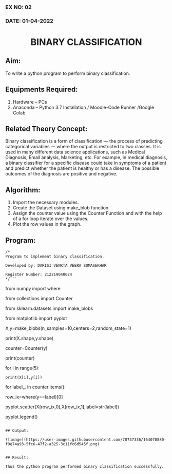 ### EX NO: 02
### DATE: 01-04-2022
# <p align="center">BINARY CLASSIFICATION</P>
## Aim:
 To write a python program to perform binary classification.
## Equipments Required:
 1.	Hardware – PCs
 2.	Anaconda – Python 3.7 Installation / Moodle-Code Runner /Google Colab
## Related Theory Concept:
  Binary classification is a form of classification — the process of predicting categorical variables — where the output is restricted to two classes. It is used in  many  different data science applications, such as Medical Diagnosis, Email analysis, Marketing, etc. For example, in medical diagnosis, a binary classifier for a specific disease could take in symptoms of a patient and predict whether the patient is healthy or has a disease. The possible outcomes of the diagnosis are positive and negative.
## Algorithm:
 1.	Import the necessary modules.
 2.	Create the Dataset using make_blob function.
 3.	Assign the counter value using the Counter Function and with the help of a for loop iterate over the values.
 4.	Plot the row values in the graph.
## Program:
```
/* 
Program to implement binary classification. 

Developed by: DARISI VENKTA VEERA SOMASEKHAR

Register Number: 212219040024
*/```
```

from numpy import where

from collections import Counter

from sklearn.datasets import make_blobs

from matplotlib import pyplot 

X,y=make_blobs(n_samples=10,centers=2,random_state=1)

print(X.shape,y.shape) 

counter=Counter(y) 

print(counter) 

for i in range(5): 

    print(X[i],y[i]) 

for label,_ in counter.items():     

  row_ix=where(y==label)[0] 
  
  pyplot.scatter(X[row_ix,0],X[row_ix,1],label=str(label))
    
  pyplot.legend() 
  ```

## Output:

 ![image](https://user-images.githubusercontent.com/78737336/164070880-f9e74a93-5fc6-47f2-a325-3c11fc6d545f.png)


## Result:
  
  Thus the python program performed binary classification successfully.
 
 
